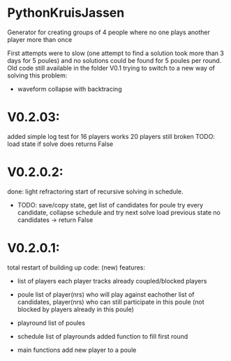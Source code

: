 # PythonKruisJassen
Generator for creating groups of 4 people where no one plays another player more than once

First attempts were to slow (one attempt to find a solution took more than 3 days for 5 poules) and no solutions could be found for 5 poules per round. Old code still available in the folder V0.1
trying to switch to a new way of solving this problem:
- waveform collapse with backtracing

# V0.2.03:
added simple log
test for 16 players works
20 players still broken
TODO: load state if solve does returns False

# V0.2.0.2:
done: light refractoring
start of recursive solving in schedule.
- TODO:
    save/copy state,
    get list of candidates for poule
    try every candidate, collapse schedule and try next solve
    load previous state
    no candidates -> return False

# V0.2.0.1:
total restart of building up code:
(new) features:
- list of players
each player tracks already coupled/blocked players

- poule
list of player(nrs) who will play against eachother
list of candidates, player(nrs) who can still participate in this poule (not blocked by players already in this poule)

- playround
list of poules

- schedule
list of playrounds
added function to fill first round

- main functions
add new player to a poule


    




